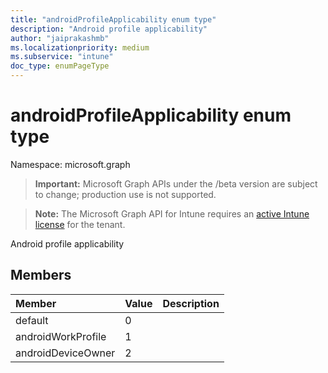 ```yaml
---
title: "androidProfileApplicability enum type"
description: "Android profile applicability"
author: "jaiprakashmb"
ms.localizationpriority: medium
ms.subservice: "intune"
doc_type: enumPageType
---
```


# androidProfileApplicability enum type

Namespace: microsoft.graph
> **Important:** Microsoft Graph APIs under the /beta version are subject to change; production use is not supported.

> **Note:** The Microsoft Graph API for Intune requires an [active Intune license](https://go.microsoft.com/fwlink/?linkid=839381) for the tenant.


Android profile applicability

## Members
|Member|Value|Description|
|:---|:---|:---|
|default|0||
|androidWorkProfile|1||
|androidDeviceOwner|2||
